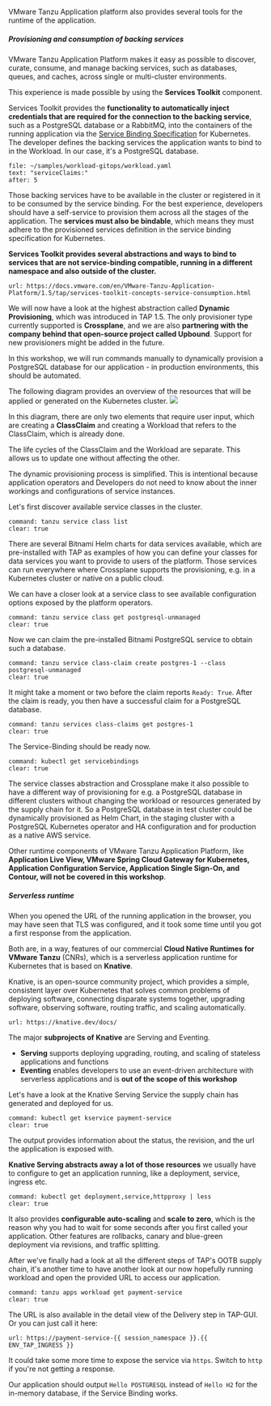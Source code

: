 VMware Tanzu Application platform also provides several tools for the runtime of the application.

##### Provisioning and consumption of backing services

VMware Tanzu Application Platform makes it easy as possible to discover, curate, consume, and manage backing services, such as databases, queues, and caches, across single or multi-cluster environments. 

This experience is made possible by using the **Services Toolkit** component. 

Services Toolkit provides the **functionality to automatically inject credentials that are required for the connection to the backing service**, such as a PostgreSQL database or a RabbitMQ, into the containers of the running application via the [Service Binding Specification](https://github.com/k8s-service-bindings/spec) for Kubernetes. 
The developer defines the backing services the application wants to bind to in the Workload. In our case, it's a PostgreSQL database.
```editor:select-matching-text
file: ~/samples/workload-gitops/workload.yaml
text: "serviceClaims:"
after: 5
```

Those backing services have to be available in the cluster or registered in it to be consumed by the service binding. For the best experience, developers should have a self-service to provision them across all the stages of the application.
The **services must also be bindable**, which means they must adhere to the provisioned services definition in the service binding specification for Kubernetes.

**Services Toolkit provides several abstractions and ways to bind to services that are not service-binding compatible, running in a different namespace and also outside of the cluster.**
```dashboard:open-url
url: https://docs.vmware.com/en/VMware-Tanzu-Application-Platform/1.5/tap/services-toolkit-concepts-service-consumption.html
```

We will now have a look at the highest abstraction called **Dynamic Provisioning**, which was introduced in TAP 1.5. The only provisioner type currently supported is **Crossplane**, and we are also **partnering with the company behind that open-source project called Upbound**.
Support for new provisioners might be added in the future.

In this workshop, we will run commands manually to dynamically provision a PostgreSQL database for our application - in production environments, this should be automated.

The following diagram provides an overview of the resources that will be applied or generated on the Kubernetes cluster.
![](../images/dynamic-provisioning.png)

In this diagram, there are only two elements that require user input, which are creating a **ClassClaim** and creating a Workload that refers to the ClassClaim, which is already done.

The life cycles of the ClassClaim and the Workload are separate. This allows us to update one without affecting the other.

The dynamic provisioning process is simplified. This is intentional because application operators and Developers do not need to know about the inner workings and configurations of service instances.

Let's first discover available service classes in the cluster. 
```terminal:execute
command: tanzu service class list
clear: true
```
There are several Bitnami Helm charts for data services available, which are pre-installed with TAP as examples of how you can define your classes for data services you want to provide to users of the platform. Those services can run everywhere where Crossplane supports the provisioning, e.g. in a Kubernetes cluster or native on a public cloud.

We can have a closer look at a service class to see available configuration options exposed by the platform operators.
```terminal:execute
command: tanzu service class get postgresql-unmanaged
clear: true
```

Now we can claim the pre-installed Bitnami PostgreSQL service to obtain such a database.
```terminal:execute
command: tanzu service class-claim create postgres-1 --class postgresql-unmanaged
clear: true
```

It might take a moment or two before the claim reports `Ready: True`. After the claim is ready, you then have a successful claim for a PostgreSQL database.
```terminal:execute
command: tanzu services class-claims get postgres-1
clear: true
```
The Service-Binding should be ready now.
```terminal:execute
command: kubectl get servicebindings
clear: true
```

The service classes abstraction and Crossplane make it also possible to have a different way of provisioning for e.g. a PostgreSQL database in different clusters without changing the workload or resources generated by the supply chain for it. So a PostgreSQL database in test cluster could be dynamically provisioned as Helm Chart, in the staging cluster with a PostgreSQL Kubernetes operator and HA configuration and for production as a native AWS service. 

Other runtime components of VMware Tanzu Application Platform, like **Application Live View, VMware Spring Cloud Gateway for Kubernetes, Application Configuration Service, Application Single Sign-On, and Contour, will not be covered in this workshop**.

##### Serverless runtime

When you opened the URL of the running application in the browser, you may have seen that TLS was configured, and it took some time until you got a first response from the application.

Both are, in a way, features of our commercial **Cloud Native Runtimes for VMware Tanzu** (CNRs), which is a serverless application runtime for Kubernetes that is based on **Knative**.

Knative, is an open-source community project, which provides a simple, consistent layer over Kubernetes that solves common problems of deploying software, connecting disparate systems together, upgrading software, observing software, routing traffic, and scaling automatically. 
```dashboard:open-url
url: https://knative.dev/docs/
```

The major **subprojects of Knative** are Serving and Eventing.
- **Serving** supports deploying upgrading, routing, and scaling of stateless applications and functions 
- **Eventing** enables developers to use an event-driven architecture with serverless applications and is **out of the scope of this workshop**

Let's have a look at the Knative Serving Service the supply chain has generated and deployed for us.
```terminal:execute
command: kubectl get kservice payment-service
clear: true
```
The output provides information about the status, the revision, and the url the application is exposed with.

**Knative Serving abstracts away a lot of those resources** we usually have to configure to get an application running, like a deployment, service, ingress etc.
```terminal:execute
command: kubectl get deployment,service,httpproxy | less
clear: true
```

It also provides **configurable auto-scaling** and **scale to zero**, which is the reason why you had to wait for some seconds after you first called your application. Other features are rollbacks, canary and blue-green deployment via revisions, and traffic splitting.

After we've finally had a look at all the different steps of TAP's OOTB supply chain, it's another time to have another look at our now hopefully running workload and open the provided URL to access our application.
```terminal:execute
command: tanzu apps workload get payment-service
clear: true
```
The URL is also available in the detail view of the Delivery step in TAP-GUI.
Or you can just call it here:
```dashboard:open-url
url: https://payment-service-{{ session_namespace }}.{{ ENV_TAP_INGRESS }}
```
It could take some more time to expose the service via `https`. Switch to `http` if you're not getting a response.

Our application should output `Hello POSTGRESQL` instead of `Hello H2` for the in-memory database, if the Service Binding works.